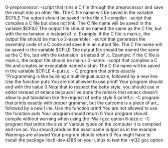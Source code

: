 0-preprocessor:				-script that runs a C file through the preprocessor and save the result into an						other file.
						The C file name will be saved in the variable $CFILE
						The output should be saved in the file c
1-compiler:				-script that compiles a C file but does not link.
						The C file name will be saved in the variable $CFILE
						The output file should be named the same as the C file, but with the ex											tension .o instead of .c.
						Example: if the C file is main.c, the output file should be main.o
2-assembler:				-script that generates the assembly code of a C code and save it in an output file.
						The C file name will be saved in the variable $CFILE
						The output file should be named the same as the C file, but with the extension .s instead of .c.
						Example: if the C file is main.c, the output file should be main.s
3-name:					-script that compiles a C file and creates an executable named cisfun.
						The C file name will be saved in the variable $CFILE
4-puts.c:				- C program that prints exactly "Programming is like building a multilingual puzzle, followed by a new line
					  Use the function puts
					  You are not allowed to use printf
					  Your program should end with the value 0
					  Note that to respect the betty style, you should use vi editor instead of emacs because i've done the 
					  remark that emacs doesn't allow to put tabulation like the request of betty style
5-printf.c:				-C program that prints exactly with proper grammar, but the outcome is a piece of art,, followed by a new l							ine.
					   Use the function printf
					   You are not allowed to use the function puts
					   Your program should return 0
					   Your program should compile without warning when using the -Wall gcc option
6-size.c:				 -C program that prints the size of various types on the computer it is compiled and run on.
					    You should produce the exact same output as in the example
					    Warnings are allowed
					    Your program should return 0
					    You might have to install the package libc6-dev-i386 on your Linux to test the -m32 gcc option